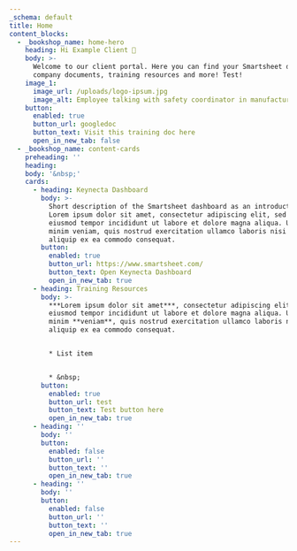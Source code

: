 ```yaml
---
_schema: default
title: Home
content_blocks:
  - _bookshop_name: home-hero
    heading: Hi Example Client 👋
    body: >-
      Welcome to our client portal. Here you can find your Smartsheet dashboard,
      company documents, training resources and more! Test!
    image_1:
      image_url: /uploads/logo-ipsum.jpg
      image_alt: Employee talking with safety coordinator in manufacturing plant
    button:
      enabled: true
      button_url: googledoc
      button_text: Visit this training doc here
      open_in_new_tab: false
  - _bookshop_name: content-cards
    preheading: ''
    heading:
    body: '&nbsp;'
    cards:
      - heading: Keynecta Dashboard
        body: >-
          Short description of the Smartsheet dashboard as an introduction?
          Lorem ipsum dolor sit amet, consectetur adipiscing elit, sed do
          eiusmod tempor incididunt ut labore et dolore magna aliqua. Ut enim ad
          minim veniam, quis nostrud exercitation ullamco laboris nisi ut
          aliquip ex ea commodo consequat.
        button:
          enabled: true
          button_url: https://www.smartsheet.com/
          button_text: Open Keynecta Dashboard
          open_in_new_tab: true
      - heading: Training Resources
        body: >-
          ***Lorem ipsum dolor sit amet***, consectetur adipiscing elit, sed do
          eiusmod tempor incididunt ut labore et dolore magna aliqua. Ut enim ad
          minim **veniam**, quis nostrud exercitation ullamco laboris nisi ut
          aliquip ex ea commodo consequat.


          * List item


          * &nbsp;
        button:
          enabled: true
          button_url: test
          button_text: Test button here
          open_in_new_tab: true
      - heading: ''
        body: ''
        button:
          enabled: false
          button_url: ''
          button_text: ''
          open_in_new_tab: true
      - heading: ''
        body: ''
        button:
          enabled: false
          button_url: ''
          button_text: ''
          open_in_new_tab: true
---
```

